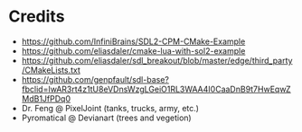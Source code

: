 # Credits
- https://github.com/InfiniBrains/SDL2-CPM-CMake-Example
- https://github.com/eliasdaler/cmake-lua-with-sol2-example
- https://github.com/eliasdaler/sdl_breakout/blob/master/edge/third_party/CMakeLists.txt
- https://github.com/genpfault/sdl-base?fbclid=IwAR3rt4z1tU8eVDnsWzgLGeiO1RL3WAA4I0CaaDnB9t7HwEqwZMdB1JfPDq0
- Dr. Feng @ PixelJoint (tanks, trucks, army, etc.)
- Pyromatical @ Devianart (trees and vegetion)